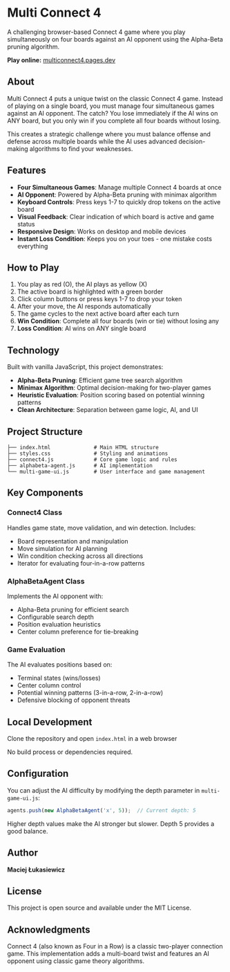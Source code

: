 # Multi Connect 4

A challenging browser-based Connect 4 game where you play simultaneously on four boards against an AI opponent using the Alpha-Beta pruning algorithm.

**Play online:** [multiconnect4.pages.dev](https://multiconnect4.pages.dev)

## About

Multi Connect 4 puts a unique twist on the classic Connect 4 game. Instead of playing on a single board, you must manage four simultaneous games against an AI opponent. The catch? You lose immediately if the AI wins on ANY board, but you only win if you complete all four boards without losing.

This creates a strategic challenge where you must balance offense and defense across multiple boards while the AI uses advanced decision-making algorithms to find your weaknesses.

## Features

- **Four Simultaneous Games**: Manage multiple Connect 4 boards at once
- **AI Opponent**: Powered by Alpha-Beta pruning with minimax algorithm
- **Keyboard Controls**: Press keys 1-7 to quickly drop tokens on the active board
- **Visual Feedback**: Clear indication of which board is active and game status
- **Responsive Design**: Works on desktop and mobile devices
- **Instant Loss Condition**: Keeps you on your toes - one mistake costs everything

## How to Play

1. You play as red (O), the AI plays as yellow (X)
2. The active board is highlighted with a green border
3. Click column buttons or press keys 1-7 to drop your token
4. After your move, the AI responds automatically
5. The game cycles to the next active board after each turn
6. **Win Condition**: Complete all four boards (win or tie) without losing any
7. **Loss Condition**: AI wins on ANY single board

## Technology

Built with vanilla JavaScript, this project demonstrates:

- **Alpha-Beta Pruning**: Efficient game tree search algorithm
- **Minimax Algorithm**: Optimal decision-making for two-player games
- **Heuristic Evaluation**: Position scoring based on potential winning patterns
- **Clean Architecture**: Separation between game logic, AI, and UI

## Project Structure

```
├── index.html              # Main HTML structure
├── styles.css              # Styling and animations
├── connect4.js             # Core game logic and rules
├── alphabeta-agent.js      # AI implementation
└── multi-game-ui.js        # User interface and game management
```

## Key Components

### Connect4 Class
Handles game state, move validation, and win detection. Includes:
- Board representation and manipulation
- Move simulation for AI planning
- Win condition checking across all directions
- Iterator for evaluating four-in-a-row patterns

### AlphaBetaAgent Class
Implements the AI opponent with:
- Alpha-Beta pruning for efficient search
- Configurable search depth
- Position evaluation heuristics
- Center column preference for tie-breaking

### Game Evaluation
The AI evaluates positions based on:
- Terminal states (wins/losses)
- Center column control
- Potential winning patterns (3-in-a-row, 2-in-a-row)
- Defensive blocking of opponent threats

## Local Development

Clone the repository and open `index.html` in a web browser

No build process or dependencies required.

## Configuration

You can adjust the AI difficulty by modifying the depth parameter in `multi-game-ui.js`:

```javascript
agents.push(new AlphaBetaAgent('x', 5));  // Current depth: 5
```

Higher depth values make the AI stronger but slower. Depth 5 provides a good balance.

## Author

**Maciej Łukasiewicz**

## License

This project is open source and available under the MIT License.

## Acknowledgments

Connect 4 (also known as Four in a Row) is a classic two-player connection game. This implementation adds a multi-board twist and features an AI opponent using classic game theory algorithms.
